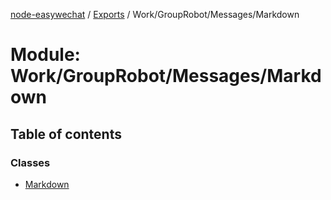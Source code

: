 [node-easywechat](../README.md) / [Exports](../modules.md) / Work/GroupRobot/Messages/Markdown

# Module: Work/GroupRobot/Messages/Markdown

## Table of contents

### Classes

- [Markdown](../classes/Work_GroupRobot_Messages_Markdown.Markdown.md)

